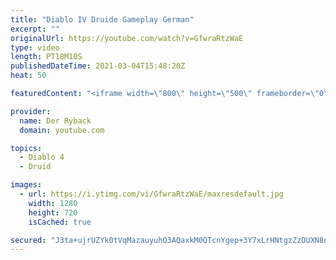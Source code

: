 ```yaml
---
title: "Diablo IV Druide Gameplay German"
excerpt: ""
originalUrl: https://youtube.com/watch?v=GfwraRtzWaE
type: video
length: PT18M10S
publishedDateTime: 2021-03-04T15:48:20Z
heat: 50

featuredContent: "<iframe width=\"800\" height=\"500\" frameborder=\"0\" src=\"https://www.youtube.com/embed/GfwraRtzWaE\" allow=\"accelerometer; autoplay; encrypted-media; gyroscope; picture-in-picture\" allowfullscreen></iframe>"

provider:
  name: Der Ryback
  domain: youtube.com

topics:
  - Diablo 4
  - Druid

images:
  - url: https://i.ytimg.com/vi/GfwraRtzWaE/maxresdefault.jpg
    width: 1280
    height: 720
    isCached: true

secured: "J3ta+ujrUZYk0tVqMazauyuhO3AQaxkM0QTcnYgep+3Y7xLrHNtgzZzDUXN8qa+f7djXo+OxJxgb6apsQUmoRS7LvXNYMxrJY9Ur1hnBkDxSw1OlAEZz6THRNbBcIzM5pquzBL/oid0PCSiZUcxbprNCfZZxLl8UiIItnGvt9ZFamQRFj1OqBeqec6Fc6RzgcFcmCFEgcY58lF7GxswsREEEa4WT1QJ2yfVZhrWiSnxcALMgbIB7uJqL2OJ9gjaXQ01h5JYROwp7vjZrshXEEpK2XGnB0wSO+77KIT1v1xp9qeY3ky+okhhagvY7hodYvsv8IGVyrJe7mcyp35gO6nRH3yPQKzLYTXLkfbOYioAfaDBdUBtY1i4DL64IvtEcvpY//JX9luVwZ9Qif0dlhN8ewWNCtzC8uO0LGjaiA6o=;1HXJ9QgXiHSkPK1kUODsWQ=="
---
```


